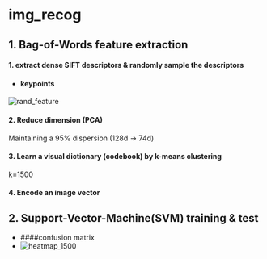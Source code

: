 # img_recog
## 1. Bag-of-Words feature extraction
#### 1. extract dense SIFT descriptors & randomly sample the descriptors
* #### keypoints
![rand_feature](https://github.com/Talia-Hyeon/img_recog/assets/97673250/ac5b5a00-e1c4-4e20-bb14-2da05d1598dd)

#### 2. Reduce dimension (PCA)
Maintaining a 95% dispersion (128d -> 74d)

#### 3. Learn a visual dictionary (codebook) by k-means clustering
k=1500
#### 4. Encode an image vector

## 2. Support-Vector-Machine(SVM) training & test
* ####confusion matrix
* ![heatmap_1500](https://github.com/Talia-Hyeon/img_recog/assets/97673250/9cc80677-5c7f-4442-974f-74d89d0f782a)
